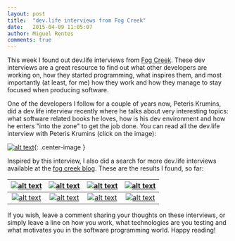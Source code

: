 ```yaml
---
layout: post
title:  "dev.life interviews from Fog Creek"
date:   2015-04-09 11:05:07
author: Miguel Rentes
comments: true
---
```


This week I found out dev.life interviews from [Fog Creek][fogcreek]. These dev
interviews are a great resource to find out what other developers are
working on, how they started programming, what inspires them, and most importantly (at least, for me) how they
work and how they manage to stay focused when producing software.

One of the developers I follow for a couple of years now, Peteris Krumins,
did a dev.life interview recently where he talks about very interesting topics:
what software related books he loves, how is his dev environment and
how he enters "into the zone" to get the job done. You can read all
the dev.life interview with Peteris Krumins (click on the image):

[![alt text](http://blog.fogcreek.com/wp-content/uploads/2015/04/peter.png "dev.life interview with Peteris Krumins")](http://blog.fogcreek.com/dev-life-interview-with-peteris-krumins/){: .center-image }


Inspired by this interview, I also did a search for more dev.life
interviews available at the [fog creek blog][fogcreek-blog]. These are the results I
found, so far:

|[![alt text](http://blog.fogcreek.com/wp-content/uploads/2015/02/jon_skeet1.png "dev.life interview with Jon Skeet")](http://blog.fogcreek.com/dev-life-interview-with-jon-skeet/)|[![alt text](http://blog.fogcreek.com/wp-content/uploads/2015/02/bob_nystrom1.png "dev.life interview with Robert Nystrom")](http://blog.fogcreek.com/dev-life-interview-with-robert-nystrom/)|[![alt text](http://blog.fogcreek.com/wp-content/uploads/2015/03/salvatore.png "dev.life interview with Salvatore Sanfilippo")](http://blog.fogcreek.com/dev-life-interview-with-salvatore-sanfilippo/)|[![alt text](http://blog.fogcreek.com/wp-content/uploads/2015/02/brian_bondy.png "dev.life interview with Brian Bondy")](http://blog.fogcreek.com/dev-life-interview-with-brian-bondy/)|
|:-------:|:-------:|:-------:|:-------:|
|[![alt text](http://blog.fogcreek.com/wp-content/uploads/2015/02/jared_parsons.png "dev.life interview with Jared Parsons")](http://blog.fogcreek.com/dev-life-interview-with-jared-parsons/)|[![alt text](http://blog.fogcreek.com/wp-content/uploads/2015/03/hakimHead.png "dev.life interview with Hakim El Hattab")](http://blog.fogcreek.com/dev-life-interview-with-hakim-el-hattab/)|[![alt text](http://blog.fogcreek.com/wp-content/uploads/2015/03/phil.png "dev.life interview with Phil Sturgeon")](http://blog.fogcreek.com/dev-life-interview-with-phil-sturgeon/)|[![alt text](http://blog.fogcreek.com/wp-content/uploads/2015/03/leah.png "dev.life interview with Leah Culver")](http://blog.fogcreek.com/dev-life-interview-with-leah-culver/)|


If you wish, leave a comment sharing your thoughts on these interviews, or simply leave a line on how you work, what technologies are you testing and what motivates you in the software programming world. Happy reading!

[fogcreek]:      http://www.fogcreek.com/
[fogcreek-blog]: http://blog.fogcreek.com/
